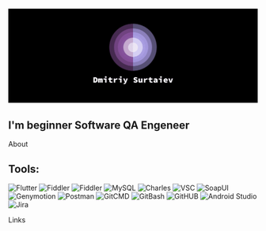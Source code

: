 ![Header](https://github.com/NatsuLis/NatsuLis/blob/main/assets/header.png)

## I'm beginner Software QA Engeneer


About


## Tools:
![Flutter](https://img.shields.io/badge/Flutter-462A50?https://img.shields.io/badge/with%20a%20logo-grey?style=for-the-badge&logo=Flutter&logocolor) 
![Fiddler](https://img.shields.io/badge/Fiddler-Classic-462A50?https://img.shields.io/badge/with%20a%20logo-grey?style=for-the-badge&logo=Fiddler&logocolor)
![Fiddler](https://img.shields.io/badge/Fiddler-Everywhere-462A50?https://img.shields.io/badge/with%20a%20logo-grey?style=for-the-badge&logo=Fiddler&logocolor)
![MySQL](https://img.shields.io/badge/MySQL-462A50?https://img.shields.io/badge/with%20a%20logo-grey?style=for-the-badge&logo=MySQL&logocolor)
![Charles](https://img.shields.io/badge/Charles-462A50?https://img.shields.io/badge/with%20a%20logo-grey?style=for-the-badge&logo=Charles&logocolor)
![VSC](https://img.shields.io/badge/Visual%20Studio%20Code-462A50?https://img.shields.io/badge/with%20a%20logo-grey?style=for-the-badge&logo=VisualStudioCode&logocolor?)
![SoapUI](https://img.shields.io/badge/SoapUI-462A50?https://img.shields.io/badge/with%20a%20logo-grey?style=for-the-badge&logo=SoapUI&logocolor)
![Genymotion](https://img.shields.io/badge/Genymotion-462A50?https://img.shields.io/badge/with%20a%20logo-grey?style=for-the-badge&logo=Genymotion&logocolor)
![Postman](https://img.shields.io/badge/Postman-462A50?https://img.shields.io/badge/with%20a%20logo-grey?style=for-the-badge&logo=Postman&logocolor)
![GitCMD](https://img.shields.io/badge/Git-CMD-462A50?https://img.shields.io/badge/with%20a%20logo-grey?style=for-the-badge&logo=GitCMD&logocolor)
![GitBash](https://img.shields.io/badge/Git-Bash-462A50?https://img.shields.io/badge/with%20a%20logo-grey?style=for-the-badge&logo=GitBASH&logocolor)
![GitHUB](https://img.shields.io/badge/Git-HUB-462A50?https://img.shields.io/badge/with%20a%20logo-grey?style=for-the-badge&logo=GitHUB&logocolor)
![Android Studio](https://img.shields.io/badge/Android%20Studio-462A50?https://img.shields.io/badge/with%20a%20logo-grey?style=for-the-badge&logo=AndroidStudio&logocolor)
![Jira](https://img.shields.io/badge/JIRA-462A50?https://img.shields.io/badge/with%20a%20logo-grey?style=for-the-badge&logo=JIRA&logocolor)














Links